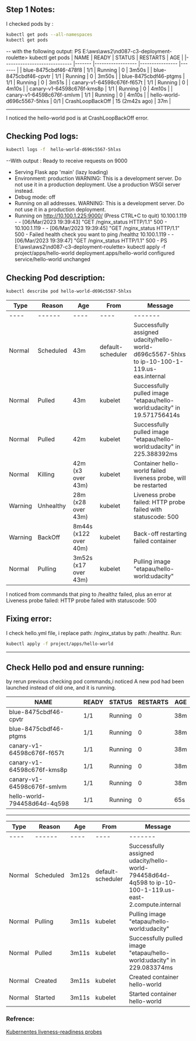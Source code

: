 ## Step 1 Notes:
I checked pods by :
```sh
kubectl get pods --all-namespaces
kubectl get pods
```
-- with the following output:
PS E:\aws\aws2\nd087-c3-deployment-roulette> kubectl get pods
| NAME                        	| READY 	| STATUS           	| RESTARTS       	| AGE   	|
|-----------------------------	|-------	|------------------	|----------------	|-------	|
| blue-8475cbdf46-478f8       	| 1/1   	| Running          	| 0              	| 3m50s 	|
| blue-8475cbdf46-cpvtr       	| 1/1   	| Running          	| 0              	| 3m50s 	|
| blue-8475cbdf46-ptgms       	| 1/1   	| Running          	| 0              	| 3m51s 	|
| canary-v1-64598c676f-f657t  	| 1/1   	| Running          	| 0              	| 4m10s 	|
| canary-v1-64598c676f-kms8p  	| 1/1   	| Running          	| 0              	| 4m10s 	|
| canary-v1-64598c676f-smlvm  	| 1/1   	| Running          	| 0              	| 4m10s 	|
| hello-world-d696c5567-5hlxs 	| 0/1   	| CrashLoopBackOff 	| 15 (2m42s ago) 	| 37m   	|

----------------------------------------------------
I noticed the hello-world pod is at CrashLoopBackOff error.

## Checking Pod logs:
```sh
kubectl logs -f  hello-world-d696c5567-5hlxs
```
--With output :
Ready to receive requests on 9000
 * Serving Flask app 'main' (lazy loading)
 * Environment: production
   WARNING: This is a development server. Do not use it in a production deployment.
   Use a production WSGI server instead.
 * Debug mode: off
 * Running on all addresses.
   WARNING: This is a development server. Do not use it in a production deployment.
 * Running on http://10.100.1.225:9000/ (Press CTRL+C to quit)
10.100.1.119 - - [06/Mar/2023 19:39:43] "GET /nginx_status HTTP/1.1" 500 -
10.100.1.119 - - [06/Mar/2023 19:39:45] "GET /nginx_status HTTP/1.1" 500 -
Failed health check you want to ping /healthz
10.100.1.119 - - [06/Mar/2023 19:39:47] "GET /nginx_status HTTP/1.1" 500 -
PS E:\aws\aws2\nd087-c3-deployment-roulette> kubectl apply -f project/apps/hello-world
deployment.apps/hello-world configured
service/hello-world unchanged

## Checking Pod description:
```sh
kubectl describe pod hello-world-d696c5567-5hlxs
```
| Type    | Reason    | Age                   | From              | Message                                                                                      |
|---------|-----------|-----------------------|-------------------|----------------------------------------------------------------------------------------------|
| ----    | ------    | ----                  | ----              | -------                                                                                      |
| Normal  | Scheduled | 43m                   | default-scheduler | Successfully assigned udacity/hello-world-d696c5567-5hlxs to ip-10-100-1-119.us-eas.internal |
| Normal  | Pulled    | 43m                   | kubelet           | Successfully pulled image "etapau/hello-world:udacity" in 19.571756414s                      |
| Normal  | Pulled    | 42m                   | kubelet           | Successfully pulled image "etapau/hello-world:udacity" in 225.388392ms                       |
| Normal  | Killing   | 42m (x3 over 43m)     | kubelet           | Container hello-world failed liveness probe, will be restarted                               |
| Warning | Unhealthy | 28m (x28 over 43m)    | kubelet           | Liveness probe failed: HTTP probe failed with statuscode: 500                                |
| Warning | BackOff   | 8m44s (x122 over 40m) | kubelet           | Back-off restarting failed container                                                         |
| Normal  | Pulling   | 3m52s (x17 over 43m)  | kubelet           | Pulling image "etapau/hello-world:udacity"                                                   |

I noticed from commands that ping to /healthz failed, plus an error at Liveness probe failed: HTTP probe failed with statuscode: 500 

## Fixing error:
I check hello.yml file, i replace path: /nginx_status by path: /healthz.
Run:
```sh
kubectl apply -f project/apps/hello-world
```
---------------------------------------------------------
## Check Hello pod and ensure running:
by rerun previous checking pod commands,i noticed 
A new pod had been launched instead of old one, and it is running.

| NAME                         | READY | STATUS  | RESTARTS | AGE |
|------------------------------|-------|---------|----------|-----|
| blue-8475cbdf46-cpvtr        | 1/1   | Running | 0        | 38m |
| blue-8475cbdf46-ptgms        | 1/1   | Running | 0        | 38m |
| canary-v1-64598c676f-f657t   | 1/1   | Running | 0        | 38m |
| canary-v1-64598c676f-kms8p   | 1/1   | Running | 0        | 38m |
| canary-v1-64598c676f-smlvm   | 1/1   | Running | 0        | 38m |
| hello-world-794458d64d-4q598 | 1/1   | Running | 0        | 65s |
---------------------------------------------------------------------
| Type   | Reason    | Age   | From              | Message                                                                                                  |
|--------|-----------|-------|-------------------|----------------------------------------------------------------------------------------------------------|
| ----   | ------    | ----  | ----              | -------                                                                                                  |
| Normal | Scheduled | 3m12s | default-scheduler | Successfully assigned udacity/hello-world-794458d64d-4q598 to ip-10-100-1-119.us-east-2.compute.internal |
| Normal | Pulling   | 3m11s | kubelet           | Pulling image "etapau/hello-world:udacity"                                                               |
| Normal | Pulled    | 3m11s | kubelet           | Successfully pulled image "etapau/hello-world:udacity" in 229.083374ms                                   |
| Normal | Created   | 3m11s | kubelet           | Created container hello-world                                                                            |
| Normal | Started   | 3m11s | kubelet           | Started container hello-world                                                                            |

### Refrence:
[Kubernentes liveness-readiness probes](https://kubernetes.io/docs/tasks/configure-pod-container/configure-liveness-readiness-startup-probes/)
